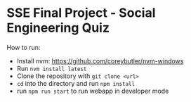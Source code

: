 # SSE Final Project - Social Engineering Quiz

How to run:
- Install nvm: https://github.com/coreybutler/nvm-windows
- Run `nvm install latest`
- Clone the repository with `git clone <url>`
- `cd` into the directory and run `npm install`
- run `npm run start` to run webapp in developer mode